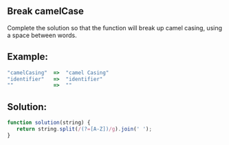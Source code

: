 
## Break camelCase

Complete the solution so that the function will break up camel casing, using a space between words.





## Example:

```javascript
"camelCasing"  =>  "camel Casing"
"identifier"   =>  "identifier"
""             =>  ""
```


## Solution:

```javascript
function solution(string) {
   return string.split(/(?=[A-Z])/g).join(' ');
}
```


